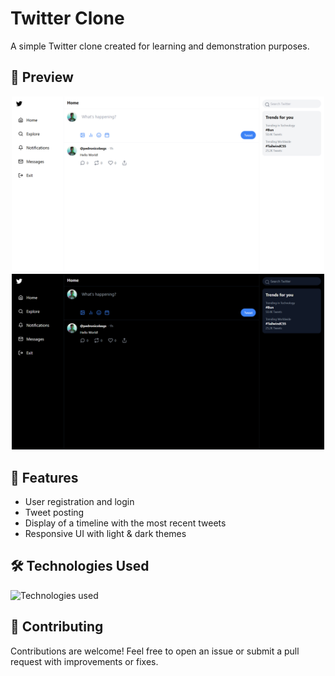 # Twitter Clone
A simple Twitter clone created for learning and demonstration purposes.

## 📸 Preview
<p align="center">
<img src="assets/images/preview.png" alt="Preview Light Theme" width="500"/>
<img src="assets/images/previewdark.png" alt="Preview Dark Theme" width="500"/>
</p>

## 🚀 Features
- User registration and login
- Tweet posting
- Display of a timeline with the most recent tweets
- Responsive UI with light & dark themes

## 🛠️ Technologies Used
![Technologies used](https://skillicons.dev/icons?i=php,mysql,tailwind,bun)

## 🤝 Contributing
Contributions are welcome! Feel free to open an issue or submit a pull request with improvements or fixes.
